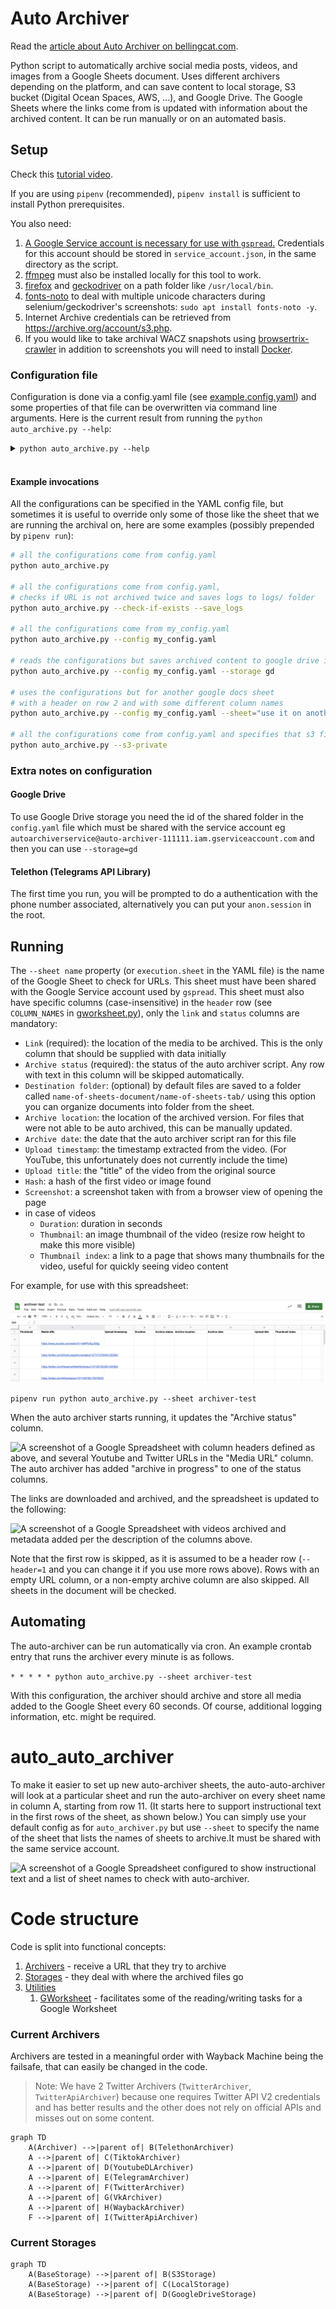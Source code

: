 # Auto Archiver
Read the [article about Auto Archiver on bellingcat.com](https://www.bellingcat.com/resources/2022/09/22/preserve-vital-online-content-with-bellingcats-auto-archiver-tool/).


Python script to automatically archive social media posts, videos, and images from a Google Sheets document. Uses different archivers depending on the platform, and can save content to local storage, S3 bucket (Digital Ocean Spaces, AWS, ...), and Google Drive. The Google Sheets where the links come from is updated with information about the archived content. It can be run manually or on an automated basis.

## Setup

Check this [tutorial video](https://youtu.be/VfAhcuV2tLQ).



If you are using `pipenv` (recommended), `pipenv install` is sufficient to install Python prerequisites.

You also need:
1. [A Google Service account is necessary for use with `gspread`.](https://gspread.readthedocs.io/en/latest/oauth2.html#for-bots-using-service-account) Credentials for this account should be stored in `service_account.json`, in the same directory as the script.
2. [ffmpeg](https://www.ffmpeg.org/) must also be installed locally for this tool to work. 
3. [firefox](https://www.mozilla.org/en-US/firefox/new/) and [geckodriver](https://github.com/mozilla/geckodriver/releases) on a path folder like `/usr/local/bin`. 
4. [fonts-noto](https://fonts.google.com/noto) to deal with multiple unicode characters during selenium/geckodriver's screenshots: `sudo apt install fonts-noto -y`. 
5. Internet Archive credentials can be retrieved from https://archive.org/account/s3.php.
6. If you would like to take archival WACZ snapshots using [browsertrix-crawler](https://github.com/webrecorder/browsertrix-crawler)
   in addition to screenshots you will need to install [Docker](https://www.docker.com/).

### Configuration file
Configuration is done via a config.yaml file (see [example.config.yaml](example.config.yaml)) and some properties of that file can be overwritten via command line arguments. Here is the current result from running the `python auto_archive.py --help`:

<details><summary><code>python auto_archive.py --help</code></summary>



```js
usage: auto_archive.py [-h] [--config CONFIG] [--storage {s3,local,gd}] [--sheet SHEET] [--header HEADER] [--check-if-exists] [--save-logs] [--s3-private] [--col-url URL] [--col-status STATUS] [--col-folder FOLDER]
                       [--col-archive ARCHIVE] [--col-date DATE] [--col-thumbnail THUMBNAIL] [--col-thumbnail_index THUMBNAIL_INDEX] [--col-timestamp TIMESTAMP] [--col-title TITLE] [--col-duration DURATION]
                       [--col-screenshot SCREENSHOT] [--col-hash HASH]

Automatically archive social media posts, videos, and images from a Google Sheets document. 
The command line arguments will always override the configurations in the provided YAML config file (--config), only some high-level options
are allowed via the command line and the YAML configuration file is the preferred method. The sheet must have the "url" and "status" for the archiver to work.

optional arguments:
  -h, --help            show this help message and exit
  --config CONFIG       the filename of the YAML configuration file (defaults to 'config.yaml')
  --storage {s3,local,gd}
                        which storage to use [execution.storage in config.yaml]
  --sheet SHEET         the name of the google sheets document [execution.sheet in config.yaml]
  --header HEADER       1-based index for the header row [execution.header in config.yaml]
  --check-if-exists     when possible checks if the URL has been archived before and does not archive the same URL twice [exceution.check_if_exists]
  --save-logs           creates or appends execution logs to files logs/LEVEL.log [exceution.save_logs]
  --s3-private          Store content without public access permission (only for storage=s3) [secrets.s3.private in config.yaml]
  --col-url URL         the name of the column to READ url FROM (default='link')
  --col-status STATUS   the name of the column to FILL WITH status (default='archive status')
  --col-folder FOLDER   the name of the column to READ folder FROM (default='destination folder')
  --col-archive ARCHIVE
                        the name of the column to FILL WITH archive (default='archive location')
  --col-date DATE       the name of the column to FILL WITH date (default='archive date')
  --col-thumbnail THUMBNAIL
                        the name of the column to FILL WITH thumbnail (default='thumbnail')
  --col-thumbnail_index THUMBNAIL_INDEX
                        the name of the column to FILL WITH thumbnail_index (default='thumbnail index')
  --col-timestamp TIMESTAMP
                        the name of the column to FILL WITH timestamp (default='upload timestamp')
  --col-title TITLE     the name of the column to FILL WITH title (default='upload title')
  --col-duration DURATION
                        the name of the column to FILL WITH duration (default='duration')
  --col-screenshot SCREENSHOT
                        the name of the column to FILL WITH screenshot (default='screenshot')
  --col-hash HASH       the name of the column to FILL WITH hash (default='hash')
```

</details><br/>

#### Example invocations
All the configurations can be specified in the YAML config file, but sometimes it is useful to override only some of those like the sheet that we are running the archival on, here are some examples (possibly prepended by `pipenv run`):

```bash
# all the configurations come from config.yaml
python auto_archive.py

# all the configurations come from config.yaml,
# checks if URL is not archived twice and saves logs to logs/ folder
python auto_archive.py --check-if-exists --save_logs

# all the configurations come from my_config.yaml
python auto_archive.py --config my_config.yaml

# reads the configurations but saves archived content to google drive instead
python auto_archive.py --config my_config.yaml --storage gd

# uses the configurations but for another google docs sheet 
# with a header on row 2 and with some different column names
python auto_archive.py --config my_config.yaml --sheet="use it on another sheets doc" --header=2 --col-link="put urls here"

# all the configurations come from config.yaml and specifies that s3 files should be private
python auto_archive.py --s3-private
```

### Extra notes on configuration
#### Google Drive
To use Google Drive storage you need the id of the shared folder in the `config.yaml` file which must be shared with the service account eg `autoarchiverservice@auto-archiver-111111.iam.gserviceaccount.com` and then you can use `--storage=gd`

#### Telethon (Telegrams API Library)
The first time you run, you will be prompted to do a authentication with the phone number associated, alternatively you can put your `anon.session` in the root.


## Running
The `--sheet name` property (or `execution.sheet` in the YAML file) is the name of the Google Sheet to check for URLs. 
This sheet must have been shared with the Google Service account used by `gspread`. 
This sheet must also have specific columns (case-insensitive) in the `header` row (see `COLUMN_NAMES` in [gworksheet.py](utils/gworksheet.py)), only the `link` and `status` columns are mandatory:
* `Link` (required): the location of the media to be archived. This is the only column that should be supplied with data initially
* `Archive status` (required): the status of the auto archiver script. Any row with text in this column will be skipped automatically.
* `Destination folder`: (optional) by default files are saved to a folder called `name-of-sheets-document/name-of-sheets-tab/` using this option you can organize documents into folder from the sheet. 
* `Archive location`: the location of the archived version. For files that were not able to be auto archived, this can be manually updated.
* `Archive date`: the date that the auto archiver script ran for this file
* `Upload timestamp`: the timestamp extracted from the video. (For YouTube, this unfortunately does not currently include the time)
* `Upload title`: the "title" of the video from the original source
* `Hash`: a hash of the first video or image found
* `Screenshot`: a screenshot taken with from a browser view of opening the page
* in case of videos
  * `Duration`: duration in seconds
  * `Thumbnail`: an image thumbnail of the video (resize row height to make this more visible)
  * `Thumbnail index`: a link to a page that shows many thumbnails for the video, useful for quickly seeing video content


For example, for use with this spreadsheet:

![A screenshot of a Google Spreadsheet with column headers defined as above, and several Youtube and Twitter URLs in the "Media URL" column](docs/demo-before.png)

```pipenv run python auto_archive.py --sheet archiver-test```

When the auto archiver starts running, it updates the "Archive status" column.

![A screenshot of a Google Spreadsheet with column headers defined as above, and several Youtube and Twitter URLs in the "Media URL" column. The auto archiver has added "archive in progress" to one of the status columns.](docs/demo-progress.png)

The links are downloaded and archived, and the spreadsheet is updated to the following:

![A screenshot of a Google Spreadsheet with videos archived and metadata added per the description of the columns above.](docs/demo-after.png)

Note that the first row is skipped, as it is assumed to be a header row (`--header=1` and you can change it if you use more rows above). Rows with an empty URL column, or a non-empty archive column are also skipped. All sheets in the document will be checked.

## Automating

The auto-archiver can be run automatically via cron. An example crontab entry that runs the archiver every minute is as follows.

```* * * * * python auto_archive.py --sheet archiver-test```

With this configuration, the archiver should archive and store all media added to the Google Sheet every 60 seconds. Of course, additional logging information, etc. might be required.

# auto_auto_archiver

To make it easier to set up new auto-archiver sheets, the auto-auto-archiver will look at a particular sheet and run the auto-archiver on every sheet name in column A, starting from row 11. (It starts here to support instructional text in the first rows of the sheet, as shown below.) You can simply use your default config as for `auto_archiver.py` but use `--sheet` to specify the name of the sheet that lists the names of sheets to archive.It must be shared with the same service account.

![A screenshot of a Google Spreadsheet configured to show instructional text and a list of sheet names to check with auto-archiver.](docs/auto-auto.png)

# Code structure
Code is split into functional concepts:
1. [Archivers](archivers/) - receive a URL that they try to archive
2. [Storages](storages/) - they deal with where the archived files go
3. [Utilities](utils/)
   1. [GWorksheet](utils/gworksheet.py) - facilitates some of the reading/writing tasks for a Google Worksheet

### Current Archivers
Archivers are tested in a meaningful order with Wayback Machine being the failsafe, that can easily be changed in the code. 

> Note: We have 2 Twitter Archivers (`TwitterArchiver`, `TwitterApiArchiver`) because one requires Twitter API V2 credentials and has better results and the other does not rely on official APIs and misses out on some content. 

```mermaid
graph TD
    A(Archiver) -->|parent of| B(TelethonArchiver)
    A -->|parent of| C(TiktokArchiver)
    A -->|parent of| D(YoutubeDLArchiver)
    A -->|parent of| E(TelegramArchiver)
    A -->|parent of| F(TwitterArchiver)
    A -->|parent of| G(VkArchiver)
    A -->|parent of| H(WaybackArchiver)
    F -->|parent of| I(TwitterApiArchiver)
```
### Current Storages
```mermaid
graph TD
    A(BaseStorage) -->|parent of| B(S3Storage)
    A(BaseStorage) -->|parent of| C(LocalStorage)
    A(BaseStorage) -->|parent of| D(GoogleDriveStorage)
```



